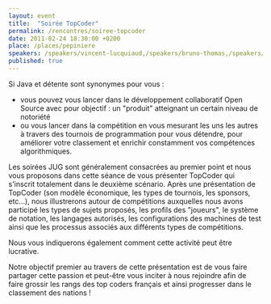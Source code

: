 ```yaml
---
layout: event
title:  "Soirée TopCoder"
permalink: /rencontres/soiree-topcoder
date: 2011-02-24 18:30:00 +0200
place: /places/pepiniere
speakers: /speakers/vincent-lucquiaud,/speakers/bruno-thomas,/speakers/bruno-puchault,/speakers/richard-lemesle
published: true
---
```


Si Java et détente sont synonymes pour vous :

 - vous pouvez vous lancer dans le développement collaboratif Open Source avec pour objectif : un "produit" atteignant un certain niveau de notoriété
 - ou vous lancer dans la compétition en vous mesurant les uns les autres à travers des tournois de programmation pour vous détendre, pour améliorer votre classement et enrichir constamment vos compétences algorithmiques.

Les soirées JUG sont généralement consacrées au premier point et nous vous proposons dans cette séance de vous présenter TopCoder qui s'inscrit totalement dans le deuxième scénario.
Après une présentation de TopCoder (son modèle économique, les types de tournois, les sponsors, etc...), nous illustrerons autour de compétitions auxquelles nous avons participé les types de sujets proposés, les profils des "joueurs", le système de notation, les langages autorisés, les configurations des machines de test ainsi que les processus associés aux différents types de compétitions.

Nous vous indiquerons également comment cette activité peut être lucrative.

Notre objectif premier au travers de cette présentation est de vous faire partager cette passion et peut-être vous inciter à nous rejoindre afin de faire grossir les rangs des top coders français et ainsi progresser dans le classement des nations !
